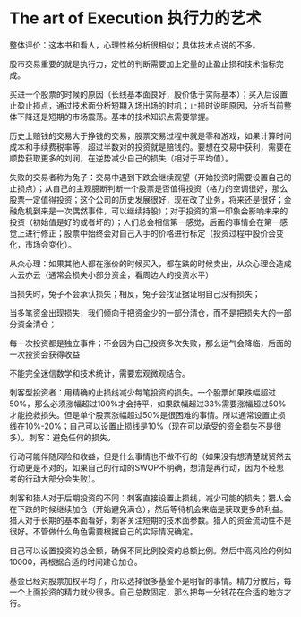 # The art of Execution 执行力的艺术

整体评价：这本书和看人，心理性格分析很相似；具体技术点说的不多。

股市交易重要的就是执行力，定性的判断需要加上定量的止盈止损和技术指标完成。

买进一个股票的时候的原因（长线基本面良好，股价低于实际基本）；买入后设置止盈止损点，通过技术面分析短期入场出场的时机；止损时说明原因，分析当前整体下降还是短期的市场震荡。基本的技术知识点需要掌握。

历史上赔钱的交易大于挣钱的交易，股票交易过程中就是零和游戏，如果计算时间成本和手续费税率等，超过半数对的投资就是赔钱的。要想在交易中获利，需要在顺势获取更多的刘润，在逆势减少自己的损失（相对于平均值）。

失败的交易者称为兔子：交易中遇到下跌会继续观望（开始投资时需要设置自己的止损点）；从自己的主观臆断判断一个股票是否值得投资（格力的空调很好，那么股票一定值得投资；这个公司的历史发展很好，现在改了业务，将来还是很好；金融危机到来是一次偶然事件，可以继续持股）；对于投资的第一印象会影响未来的投资（初始值是好的或者坏的）；人们总会相信第一感觉，后面的事情会在第一感觉上进行修正；股票中始终会对自己入手的价格进行标定（投资过程中股价会变化，市场会变化）。

从众心理：如果其他人都在涨价的时候买入，都在跌的时候卖出，从众心理会造成人云亦云（通常会损失小部分资金，看周边人的投资水平）

当损失时，兔子不会承认损失；相反，兔子会找证据证明自己没有损失；

当多笔资金出现损失，我们倾向于把资金少的一部分清仓，而不是把损失大的一部分资金清仓；

每一次投资都是独立事件；不会因为自己投资多次失败，那么运气会降临，后面的一次投资会获得收益

不能完全迷信数学和技术统计，需要宏观微观结合。

刺客型投资者：用精确的止损线减少每笔投资的损失。一个股票如果跌幅超过50%，那么必须涨幅超过100%才会持平，如果跌幅超过33%需要涨幅超过50%才能挽救损失。但是单个股票涨幅超过50%是很困难的事情。所以通常设置止损线在10%-20%；自己可以设置止损线是10%（现在可以承受的资金损失不是很多）。刺客：避免任何的损失。

行动可能伴随风险和收益，但是什么事情也不做不行的（如果没有想清楚就贸然去行动更是不对的，如果自己的行动的SWOP不明确，想清楚再行动，因为不经思考的行动大部分会失败）。

刺客和猎人对于后期投资的不同：刺客直接设置止损线，减少可能的损失；猎人会在下跌的时候继续加仓（开始避免满仓），然后等待机会来临是获取更多的利益。猎人对于长期的基本面看好，刺客关注短期的技术面参数。猎人的资金流动性不是很好。不管做什么角色需要根据自己的实际情况确定。

自己可以设置投资的总金额，确保不同比例投资的总额比例。然后中高风险的例如10000，再根据合适的时间建仓加仓。

基金已经对股票加权平均了，所以选择很多基金不是明智的事情。精力分散后，每一个上面投资的精力就少很多。自己总数固定，那么把每一分钱花在合适的地方才行。